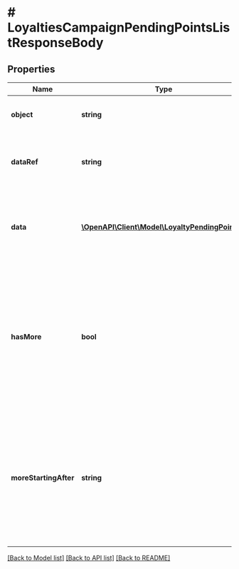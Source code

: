 # # LoyaltiesCampaignPendingPointsListResponseBody

## Properties

Name | Type | Description | Notes
------------ | ------------- | ------------- | -------------
**object** | **string** | The type of the object represented by JSON. | [optional] [default to 'list']
**dataRef** | **string** | Identifies the name of the attribute that contains the array of pending point objects. | [optional] [default to 'data']
**data** | [**\OpenAPI\Client\Model\LoyaltyPendingPoints[]**](LoyaltyPendingPoints.md) | A dictionary that contains an array of pending point entries. Each entry in the array is a separate pending point object. | [optional]
**hasMore** | **bool** | As query results are always limited (by the limit parameter), the &#x60;has_more&#x60; flag indicates if there are more records for given filter parameters. This lets you know if you can run another request to get more records returned in the results. | [optional]
**moreStartingAfter** | **string** | Returns an ID that can be used to return another page of results. Use the pending point entry ID in the &#x60;starting_after_id&#x60; query parameter to display another page of the results starting after the entry with that ID. | [optional]

[[Back to Model list]](../../README.md#models) [[Back to API list]](../../README.md#endpoints) [[Back to README]](../../README.md)
